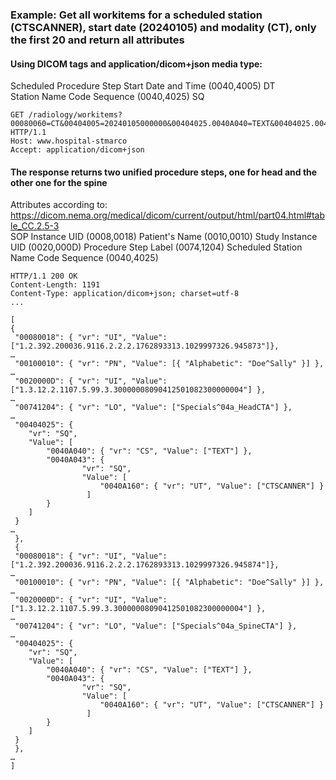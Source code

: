 ### Example: Get all workitems for a scheduled station (CTSCANNER), start date (20240105) and modality (CT), only the first 20 and return all attributes

#### Using DICOM tags and application/dicom+json media type:
Scheduled Procedure Step Start Date and Time (0040,4005) DT  
Station Name Code Sequence (0040,4025) SQ  

```http
GET /radiology/workitems?00080060=CT&00404005=20240105000000&00404025.0040A040=TEXT&00404025.0040A043.00400010.0040A160=CTSCANNER&limit=20&offset=0&includefield=all HTTP/1.1
Host: www.hospital-stmarco
Accept: application/dicom+json
```

#### The response returns two unified procedure steps, one for head and the other one for the spine
Attributes according to: https://dicom.nema.org/medical/dicom/current/output/html/part04.html#table_CC.2.5-3  
SOP Instance UID (0008,0018)
Patient's Name  (0010,0010) 
Study Instance UID (0020,000D)
Procedure Step Label (0074,1204)
Scheduled Station Name Code Sequence (0040,4025)

```http
HTTP/1.1 200 OK
Content-Length: 1191
Content-Type: application/dicom+json; charset=utf-8
...

[
{
 "00080018": { "vr": "UI", "Value": ["1.2.392.200036.9116.2.2.2.1762893313.1029997326.945873"]},
…
 "00100010": { "vr": "PN", "Value": [{ "Alphabetic": "Doe^Sally" }] },
…
 "0020000D": { "vr": "UI", "Value": ["1.3.12.2.1107.5.99.3.30000008090412501082300000004"] },
…
 "00741204": { "vr": "LO", "Value": ["Specials^04a_HeadCTA"] },
…
 "00404025": { 
    "vr": "SQ",
    "Value": [
        "0040A040": { "vr": "CS", "Value": ["TEXT"] },
        "0040A043": { 
                "vr": "SQ",
                "Value": [ 
                    "0040A160": { "vr": "UT", "Value": ["CTSCANNER"] }
                 ]
        }
    ]
 }
…
 },
 {
 "00080018": { "vr": "UI", "Value": ["1.2.392.200036.9116.2.2.2.1762893313.1029997326.945874"]},
…
 "00100010": { "vr": "PN", "Value": [{ "Alphabetic": "Doe^Sally" }] },
…
 "0020000D": { "vr": "UI", "Value": ["1.3.12.2.1107.5.99.3.30000008090412501082300000004"] },
…
 "00741204": { "vr": "LO", "Value": ["Specials^04a_SpineCTA"] },
…
 "00404025": { 
    "vr": "SQ",
    "Value": [
        "0040A040": { "vr": "CS", "Value": ["TEXT"] },
        "0040A043": { 
                "vr": "SQ",
                "Value": [ 
                    "0040A160": { "vr": "UT", "Value": ["CTSCANNER"] }
                 ]
        }
    ]
 }
 },
…
] 
```